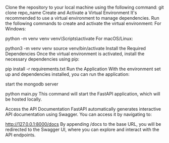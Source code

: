 
Clone the repository to your local machine using the following command: git clone repo_name
Create and Activate a Virtual Environment It's recommended to use a virtual environment to manage dependencies. Run the following commands to create and activate the virtual environment: For Windows:

 python -m venv venv
 venv\Scripts\activate
For macOS/Linux:

 python3 -m venv venv
 source venv/bin/activate
Install the Required Dependencies Once the virtual environment is activated, install the necessary dependencies using pip:

 pip install -r requirements.txt
Run the Application With the environment set up and dependencies installed, you can run the application:

start the mongodb server

 python main.py
This command will start the FastAPI application, which will be hosted locally.


Access the API Documentation FastAPI automatically generates interactive API documentation using Swagger. You can access it by navigating to:

 http://127.0.0.1:8000/docs
By appending /docs to the base URL, you will be redirected to the Swagger UI, where you can explore and interact with the API endpoints.
